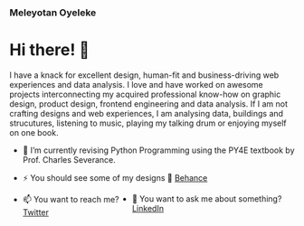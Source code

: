 ### Meleyotan Oyeleke

<!--
**Meleyotan/Meleyotan** is a ✨ _special_ ✨ repository because its `README.md` (this file) appears on your GitHub profile.

Here are some ideas to get you started:

- 🔭 I’m currently working on ...
- 🌱 I’m currently learning ...
- 👯 I’m looking to collaborate on ...
- 🤔 I’m looking for help with ...
- 💬 Ask me about ...
- 📫 How to reach me: ...
- 😄 Pronouns: ...
- ⚡ Fun fact: ...
-->

# Hi there! 👋
<p> I have a knack for excellent design, human-fit and business-driving web experiences and data analysis. I love and have worked on awesome projects interconnecting my acquired professional know-how on graphic design, product design, frontend engineering and data analysis.
If I am not crafting designs and web experiences, I am analysing data, buildings and strucutures, listening to music, playing my talking drum or enjoying myself on one book.

- 🌱 I’m currently revising Python Programming using the PY4E textbook by Prof. Charles Severance.

- ⚡ You should see some of my designs 🔗 <a href="https://behance.net/oyelekemeleyot">Behance</a>
<ul style="display:flex">
  <li>📫 You want to reach me?<a href="http://twitter.com/MeleyotanO">Twitter</a></li>
  <li>💬 You want to ask me about something?<a href="http://linkedin.com/meleyotan%20oyeleke">LinkedIn</a></li>
</ul>


